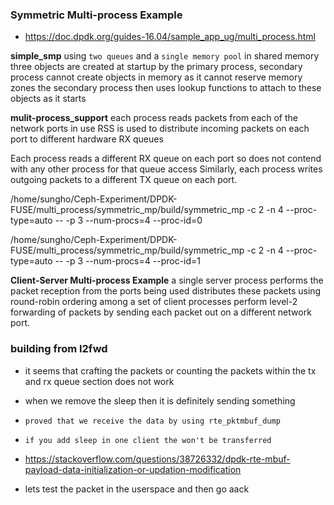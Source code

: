 ### Symmetric Multi-process Example
- https://doc.dpdk.org/guides-16.04/sample_app_ug/multi_process.html


**simple_smp**
using `two queues` and a `single memory pool` in shared memory
three objects are created at startup by the primary process,
secondary process cannot create objects in memory as it cannot reserve memory zones
the secondary process then uses lookup functions to attach to these objects as it starts


**mulit-process_support**
each process reads packets from each of the network ports in use
RSS is used to distribute incoming packets on each port to different hardware RX queues

Each process reads a different RX queue on each port
so does not contend with any other process for that queue access
Similarly, each process writes outgoing packets to a different TX queue on each port.


/home/sungho/Ceph-Experiment/DPDK-FUSE/multi_process/symmetric_mp/build/symmetric_mp -c 2 -n 4 --proc-type=auto -- -p 3 --num-procs=4 --proc-id=0

/home/sungho/Ceph-Experiment/DPDK-FUSE/multi_process/symmetric_mp/build/symmetric_mp -c 2 -n 4 --proc-type=auto -- -p 3 --num-procs=4 --proc-id=1


**Client-Server Multi-process Example**
a single server process performs the packet reception from the ports being used
distributes these packets using round-robin ordering among a set of client processes
perform level-2 forwarding of packets by sending each packet out on a different network port.


### building from l2fwd
  - it seems that crafting the packets or counting the packets within the tx and rx queue section does not work
  - when we remove the sleep then it is definitely sending something
  - `proved that we receive the data by using rte_pktmbuf_dump`
  - `if you add sleep in one client the won't be transferred`
  - https://stackoverflow.com/questions/38726332/dpdk-rte-mbuf-payload-data-initialization-or-updation-modification


  - lets test the packet in the userspace and then go aack
